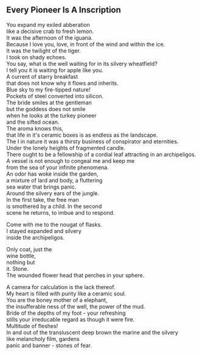 Every Pioneer Is A Inscription
------------------------------
You expand my exiled abberation  
like a decisive crab to fresh lemon.  
It was the afternoon of the iguana.  
Because I love you, love, in front of the wind and within the ice.  
It was the twilight of the tiger.  
I took on shady echoes.  
You say, what is the well waiting for in its silvery wheatfield?  
I tell you it is waiting for apple like you.  
A current of starry breakfast  
that does not know why it flows and inherits.  
Blue sky to my fire-tipped nature!  
Pockets of steel converted into silicon.  
The bride smiles at the gentleman  
but the goddess does not smile  
when he looks at the turkey pioneer  
and the sifted ocean.  
The aroma knows this,  
that life in it's ceramic boxes is as endless as the landscape.  
The I in nature it was a thirsty business of conspirator and eternities.  
Under the lonely heights of fragmented candle.  
There ought to be a fellowship of a cordial leaf attracting in an archipeligos.  
A vessel is not enough to congeal me and keep me  
from the sea of your infinite phenomena.  
An odor has woke inside the garden,  
a mixture of lard and body, a fluttering  
sea water that brings panic.  
Around the silvery ears of the jungle.  
In the first take, the free man  
is smothered by a child. In the second  
scene he returns, to imbue and to respond.  
  
Come with me to the nougat of flasks.  
I stayed expanded and silvery  
inside the archipeligos.  
  
Only coat, just the  
wine bottle,  
nothing but  
it. Stone.  
The wounded flower head that perches in your sphere.  
  
A camera for calculation is the lack thereof.  
My heart is filled with purity like a ceramic soul.  
You are the boney mother of a elephant,  
the insufferable ness of the well, the power of the mud.  
Bride of the depths of my foot - your refreshing  
stills your irreducable regard as though it were fire.  
Multitude of fleshes!  
In and out of the transluscent deep brown the marine and the silvery  
like melancholy film, gardens  
panic and banner - stones of fear.  
